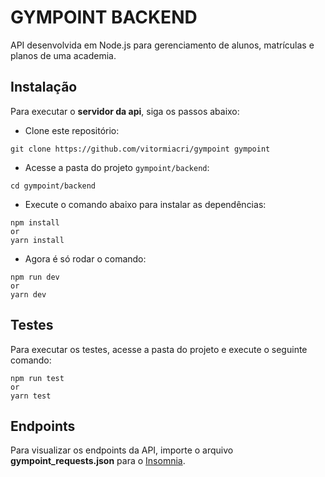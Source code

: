 # GYMPOINT BACKEND

API desenvolvida em Node.js para gerenciamento de alunos, matrículas e planos de uma academia.

## Instalação

Para executar o **servidor da api**, siga os passos abaixo:

- Clone este repositório:

```
git clone https://github.com/vitormiacri/gympoint gympoint
```

- Acesse a pasta do projeto `gympoint/backend`:

```
cd gympoint/backend
```

- Execute o comando abaixo para instalar as dependências:

```
npm install
or
yarn install
```

- Agora é só rodar o comando:

```
npm run dev
or
yarn dev
```

## Testes

Para executar os testes, acesse a pasta do projeto e execute o seguinte comando:

```
npm run test
or
yarn test
```

## Endpoints

Para visualizar os endpoints da API, importe o arquivo **gympoint_requests.json** para o [Insomnia](https://insomnia.rest/download/).
